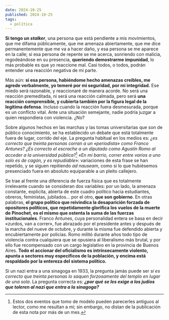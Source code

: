```yaml
---
date: 2024-10-25
published: 2024-10-25
tags:
  - política
---
```


**Si tengo un *stalker***, una persona que está pendiente a mis movimientos, que me difama públicamente, que me amenaza abiertamente, que me dice permanentemente que me va a hacer daño, y esa persona se me aparece en la calle; si esa persona de repente se me acerca, sonriendo con malicia, regodeándose en su presencia, **queriendo demostrarme impunidad**, lo más probable es que yo reaccione mal. Casi todos, o todos, podrán entender una reacción negativa de mi parte.

Más aún: **si esa persona, habiéndome hecho amenazas creíbles, me agrede verbalmente, yo temeré por mi seguridad, por mi integridad.** Ese miedo será razonable, y reaccionaré de manera acorde. No será una reacción premeditada, ni será una reacción calmada, pero será **una reacción comprensible, y cubierta también por la figura legal de la legítima defensa**. Incluso cuando la reacción fuera desmesurada, porque es un conflicto vital. Ante una situación semejante, nadie podría juzgar a quien respondiera con violencia. ¿No?

Sobre algunos hechos en las marchas y las tomas universitarias que son de público conocimiento, se ha establecido un debate que está totalmente fuera de lugar, corrido del eje. La pregunta habitual en los medios es: *¿es correcto que treinta personas corran a un «periodista» como Franco Antunes? ¿Es correcto el escrache a un diputado como Agustín Romo al acceder a la universidad pública?*[^1] *«En mi barrio, correr entre varios a uno solo es de cagón, y es repudiable»*: variaciones de esta frase se han repetido, y se siguen repitiendo *ad nauseam*, como si lo que hubiésemos presenciado fuera en absoluto equiparable a un pleito callejero.

Se trae al frente una diferencia de fuerza física que es totalmente irrelevante cuando se consideran dos variables: por un lado, la amenaza constante, explícita, abierta de este cuadro político hacia estudiantes, obreros, feministas, jubilados… por el otro, **que son gobierno**. En otras palabras, **el grupo político que reivindica la desaparición forzada de opositores políticos, que repetidamente glorifica los vuelos de la muerte de Pinochet, es el mismo que ostenta la suma de las fuerzas institucionales**. Franco Antunes, cuya personalidad entera se basa en decir «zurdos, van a correr», fue abrazado por el presidente antes y después de la marcha del nueve de octubre, y durante la misma fue defendido abierta y encubiertamente por policías. Romo militó durante años todo tipo de violencia contra cualquiera que se opusiera al liberalismo más brutal, y por ello fue recompensado con un cargo legislativo en la provincia de Buenos Aires. **Todo el accionar del oficialismo es intrínsecamente violento, apunta a sectores muy específicos de la población, y encima está respaldado por la entereza del sistema político.**

Si un nazi entra a una sinagoga en 1933, la pregunta jamás puede ser *si es correcto que treinta personas lo saquen forzosamente del templo en lugar de una sola*. La pregunta correcta es: ***¿por qué se les exige a los judíos que toleren al nazi que entra a la sinagoga?***

[^1]: Estos dos eventos que tomo de modelo pueden parecerles antiguos al lector, como me resultan a mí; sin embargo, no distan de la publicación de esta nota por más de un mes. 